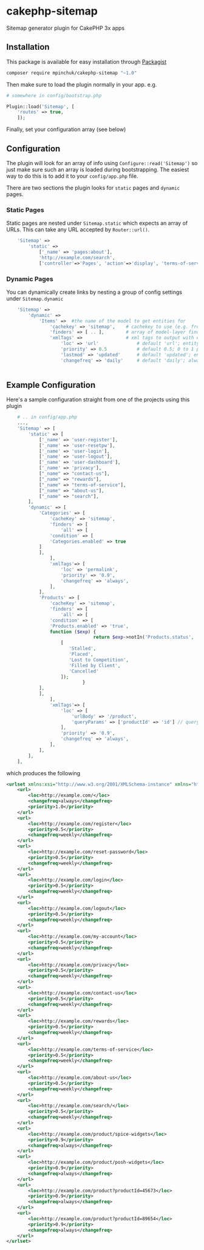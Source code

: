 # cakephp-sitemap
Sitemap generator plugin for CakePHP 3x apps

## Installation

This package is available for easy installation through [Packagist](http://packagist.com)

```bash
composer require mpinchuk/cakephp-sitemap "~1.0"
```

Then make sure to load the plugin normally in your app. e.g.

```php
# somewhere in config/bootstrap.php

Plugin::load('Sitemap', [
    'routes' => true,
    ]);

```

Finally, set your configuration array (see below)

## Configuration

The plugin will look for an array of info using `Configure::read('Sitemap')` so just make sure such an array is loaded during bootstrapping. The easiest way to do this is to add it to your `config/app.php` file.

There are two sections the plugin looks for `static` pages and `dynamic` pages.

### Static Pages

Static pages are nested under `Sitemap.static` which expects an array of URLs. This can take any URL accepted by `Router::url()`.

```php
	'Sitemap' => 
		'static' => 
			['_name' => 'pages:about'],
			'http://example.com/search',
			['controller'=>'Pages', 'action'=>'display', 'terms-of-service'],
```

### Dynamic Pages

You can dynamically create links by nesting a group of config settings under `Sitemap.dynamic`

```php
	'Sitemap' => 
		'dynamic' => 
			'Items' =>  #the name of the model to get entities for
				'cachekey' => 'sitemap', 	# cachekey to use (e.g. from Configure::read('Cache.sitemap'))
				'finders' => [ .. ], 		# array of model-layer finders for getting entities
				'xmlTags' =>				# xml tags to output with each sitemap line
					'loc' => 'url'				# default 'url'; entity attribute name, or array, or string
					'priority' => 0.5			# default 0.5; 0 to 1 priority
					'lastmod' => 'updated'		# default 'updated'; entity attribute giving lastmod time
					'changefreq' => 'daily'		# default 'daily'; always, hourly, daily, weekly, yearly, never		
				

```

## Example Configuration

Here's a sample configuration straight from one of the projects using this plugin

```php
	# .. in config/app.php
	...,
    'Sitemap' => [
        'static' => [
            ['_name' => 'user-register'],
            ['_name' => 'user-resetpw'],
            ['_name' => 'user-login'],
            ['_name' => 'user-logout'],
            ['_name' => 'user-dashboard'],
            ['_name' => 'privacy'],
            ["_name" => "contact-us"],
            ["_name" => "rewards"],
            ["_name" => "terms-of-service"],
            ["_name" => "about-us"],            
            ["_name" => "search"],
        ],
        'dynamic' => [
            'Categories' => [
                'cacheKey' => 'sitemap',
                'finders' => [
                    'all' => [
		    	'condition' => [
			    'Categories.enabled' => true
			]
		    ],
                ],
                'xmlTags'=> [
                    'loc' => 'permalink',
                    'priority' => '0.9',
                    'changefreq' => 'always',
                ],
            ],
            'Products' => [
                'cacheKey' => 'sitemap',
                'finders' => [
                    'all' => [
		    	'condition' => [
			    'Products.enabled' => 'true',
			    function ($exp) {
                            	return $exp->notIn('Products.status', 
				    [
				       'Stalled', 
				       'Placed', 
				       'Lost to Competition', 
				       'Filled by Client', 
				       'Cancelled'
				    ]);
                            }
			],
		    ],
                ],
                'xmlTags'=> [
                    'loc' => [
                    	'urlBody' => '/product',
                    	'queryParams' => ['productId' => 'id'] // queryParam => CollumnNameInDb
                    ],
                    'priority' => '0.9',
                    'changefreq' => 'always',
                ],
            ],
        ],
    ],
```

which produces the following

```xml
<urlset xmlns:xsi="http://www.w3.org/2001/XMLSchema-instance" xmlns="http://www.sitemaps.org/schemas/sitemap/0.9" xsi:schemaLocation="http://www.sitemaps.org/schemas/sitemap/0.9 http://www.sitemaps.org/schemas/sitemap/0.9/sitemap.xsd">
    <url>
        <loc>http://example.com/</loc>
        <changefreq>always</changefreq>
        <priority>1.0</priority>
    </url>
    <url>
        <loc>http://example.com/register</loc>
        <priority>0.5</priority>
        <changefreq>weekly</changefreq>
    </url>
    <url>
        <loc>http://example.com/reset-password</loc>
        <priority>0.5</priority>
        <changefreq>weekly</changefreq>
    </url>
    <url>
        <loc>http://example.com/login</loc>
        <priority>0.5</priority>
        <changefreq>weekly</changefreq>
    </url>
    <url>
        <loc>http://example.com/logout</loc>
        <priority>0.5</priority>
        <changefreq>weekly</changefreq>
    </url>
    <url>
        <loc>http://example.com/my-account</loc>
        <priority>0.5</priority>
        <changefreq>weekly</changefreq>
    </url>
    <url>
        <loc>http://example.com/privacy</loc>
        <priority>0.5</priority>
        <changefreq>weekly</changefreq>
    </url>
    <url>
        <loc>http://example.com/contact-us</loc>
        <priority>0.5</priority>
        <changefreq>weekly</changefreq>
    </url>
    <url>
        <loc>http://example.com/rewards</loc>
        <priority>0.5</priority>
        <changefreq>weekly</changefreq>
    </url>
    <url>
        <loc>http://example.com/terms-of-service</loc>
        <priority>0.5</priority>
        <changefreq>weekly</changefreq>
    </url>
    <url>
        <loc>http://example.com/about-us</loc>
        <priority>0.5</priority>
        <changefreq>weekly</changefreq>
    </url>
    <url>
        <loc>http://example.com/search/</loc>
        <priority>0.5</priority>
        <changefreq>weekly</changefreq>
    </url>
    <url>
        <loc>http://example.com/product/spice-widgets</loc>
        <priority>0.9</priority>
        <changefreq>always</changefreq>
    </url>
    <url>
        <loc>http://example.com/product/posh-widgets</loc>
        <priority>0.9</priority>
        <changefreq>always</changefreq>
    </url>
    <url>
        <loc>http://example.com/product?productId=45673</loc>
        <priority>0.9</priority>
        <changefreq>always</changefreq>
    </url>
    <url>
        <loc>http://example.com/product?productId=89654</loc>
        <priority>0.9</priority>
        <changefreq>always</changefreq>
    </url>
</urlset>
```
